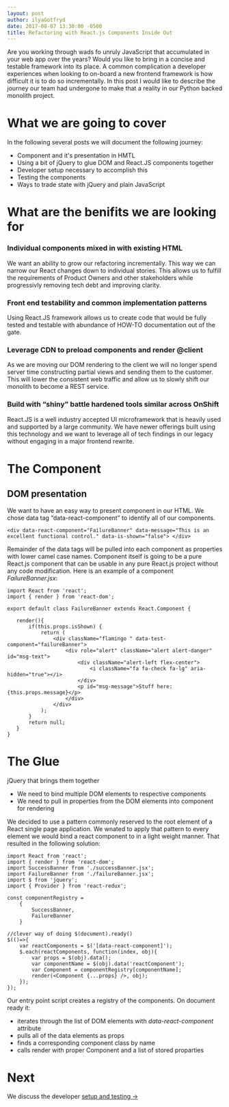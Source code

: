```yaml
---
layout: post
author: ilyaGotfryd
date: 2017-08-07 13:30:00 -0500
title: Refactoring with React.js Components Inside Out
---
```

Are you working through wads fo unruly JavaScript that accumulated in your web app over the years? Would you like to bring in a concise and testable framework into its place. A common complication a developer experiences when looking to on-board a new frontend framework is how difficult it is to do so incrementally. In this post I would like to describe the journey our team had undergone to make that a reality in our Python backed monolith project.

# What we are going to cover
In the following several posts we will document the following journey:
* Component and it's presentation in HMTL
* Using a bit of jQuery to glue DOM and React.JS components together
* Developer setup necessary to accomplish this
* Testing the components
* Ways to trade state with jQuery and plain JavaScript

# What are the benifits we are looking for
### Individual components mixed in with existing HTML
We want an ability to grow our refactoring incrementally. This way we can narrow our React changes down to individual stories. This allows us to fulfill the requirements of Product Owners and other stakeholders while progressivly removing tech debt and improving clarity.
### Front end testability and common implementation patterns
Using React.JS framework allows us to create code that would be fully tested and testable with abundance of HOW-TO documentation out of the gate.
### Leverage CDN to preload components and render @client
As we are moving our DOM rendering to the client we will no longer spend server time constructing partial views and sending them to the customer. This will lower the consistent web traffic and allow us to slowly shift our monolith to become a REST service.
### Build with “shiny” battle hardened tools similar across OnShift
React.JS is a well industry accepted UI microframework that is heavily used and supported by a large community. We have newer offerings built using this technology and we want to leverage all of tech findings in our legacy without engaging in a major frontend rewrite.

# The Component
## DOM presentation
We want to have an easy way to present component in our HTML. We chose data tag “data-react-component” to identify all of our components.
```
<div data-react-component="FailureBanner" data-message="This is an excellent functional control." data-is-shown="false"> </div>
```
Remainder of the data tags will be pulled into each component as properties with lower camel case names.
Component itself is going to be a pure React.js component that can be usable in any pure React.js project without any code modification.
Here is an example of a component _FailureBanner.jsx_:
 ```
import React from 'react';
import { render } from 'react-dom';

export default class FailureBanner extends React.Component {

    render(){
        if(this.props.isShown) {
            return (
                <div className="flamingo " data-test-component="failureBanner">
                    <div role="alert" className="alert alert-danger" id="msg-text">
                        <div className="alert-left flex-center">
                            <i className="fa fa-check fa-lg" aria-hidden="true"></i>
                        </div>
                        <p id="msg-message">Stuff here:{this.props.message}</p>
                    </div>
                </div>
            );
        }
        return null;
    }
}
```

# The Glue
jQuery that brings them together
* We need to bind multiple DOM elements to respective components
* We need to pull in properties from the DOM elements into component for rendering

We decided to use a pattern commonly reserved to the root element of a React single page application. We wnated to apply that pattern to every element we would bind a react component to in a light weight manner. That resulted in the following solution:
```
import React from 'react';
import { render } from 'react-dom';
import SuccessBanner from './successBanner.jsx';
import FailureBanner from './failureBanner.jsx';
import $ from 'jquery';
import { Provider } from 'react-redux';

const componentRegistry =
    {
        SuccessBanner,
        FailureBanner
    }

//clever way of doing $(document).ready()
$(()=>{
    var reactComponents = $('[data-react-component]');
    $.each(reactComponents, function(index, obj){
        var props = $(obj).data();
        var componentName = $(obj).data('reactComponent');
        var Component = componentRegistry[componentName];
        render(<Component {...props} />, obj);
    });
});
```

Our entry point script creates a registry of the components. On document ready it:
* iterates through the list of DOM elements with _data-react-component_ attribute
* pulls all of the data elements as props
* finds a corresponding component class by name
* calls render with proper Component and a list of stored proparties

# Next
We discuss the developer [setup and testing ->](http://link)